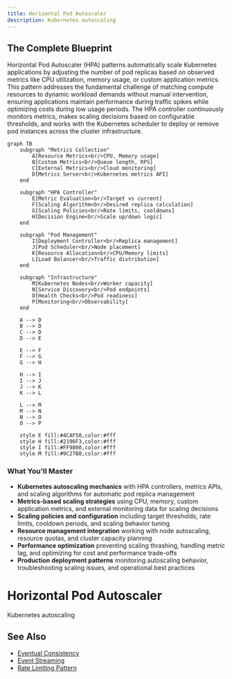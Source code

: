 ```yaml
---
title: Horizontal Pod Autoscaler
description: Kubernetes autoscaling
---
```


## The Complete Blueprint

Horizontal Pod Autoscaler (HPA) patterns automatically scale Kubernetes applications by adjusting the number of pod replicas based on observed metrics like CPU utilization, memory usage, or custom application metrics. This pattern addresses the fundamental challenge of matching compute resources to dynamic workload demands without manual intervention, ensuring applications maintain performance during traffic spikes while optimizing costs during low usage periods. The HPA controller continuously monitors metrics, makes scaling decisions based on configurable thresholds, and works with the Kubernetes scheduler to deploy or remove pod instances across the cluster infrastructure.

```mermaid
graph TB
    subgraph "Metrics Collection"
        A[Resource Metrics<br/>CPU, Memory usage]
        B[Custom Metrics<br/>Queue length, RPS]
        C[External Metrics<br/>Cloud monitoring]
        D[Metrics Server<br/>Kubernetes metrics API]
    end
    
    subgraph "HPA Controller"
        E[Metric Evaluation<br/>Target vs current]
        F[Scaling Algorithm<br/>Desired replica calculation]
        G[Scaling Policies<br/>Rate limits, cooldowns]
        H[Decision Engine<br/>Scale up/down logic]
    end
    
    subgraph "Pod Management"
        I[Deployment Controller<br/>Replica management]
        J[Pod Scheduler<br/>Node placement]
        K[Resource Allocation<br/>CPU/Memory limits]
        L[Load Balancer<br/>Traffic distribution]
    end
    
    subgraph "Infrastructure"
        M[Kubernetes Nodes<br/>Worker capacity]
        N[Service Discovery<br/>Pod endpoints]
        O[Health Checks<br/>Pod readiness]
        P[Monitoring<br/>Observability]
    end
    
    A --> D
    B --> D
    C --> D
    D --> E
    
    E --> F
    F --> G
    G --> H
    
    H --> I
    I --> J
    J --> K
    K --> L
    
    L --> M
    M --> N
    N --> O
    O --> P
    
    style E fill:#4CAF50,color:#fff
    style H fill:#2196F3,color:#fff
    style I fill:#FF9800,color:#fff
    style M fill:#9C27B0,color:#fff
```

### What You'll Master

- **Kubernetes autoscaling mechanics** with HPA controllers, metrics APIs, and scaling algorithms for automatic pod replica management
- **Metrics-based scaling strategies** using CPU, memory, custom application metrics, and external monitoring data for scaling decisions
- **Scaling policies and configuration** including target thresholds, rate limits, cooldown periods, and scaling behavior tuning
- **Resource management integration** working with node autoscaling, resource quotas, and cluster capacity planning
- **Performance optimization** preventing scaling thrashing, handling metric lag, and optimizing for cost and performance trade-offs
- **Production deployment patterns** monitoring autoscaling behavior, troubleshooting scaling issues, and operational best practices

# Horizontal Pod Autoscaler

Kubernetes autoscaling

## See Also

- [Eventual Consistency](/pattern-library/data-management/eventual-consistency)
- [Event Streaming](/pattern-library/architecture/event-streaming)
- [Rate Limiting Pattern](/pattern-library/scaling/rate-limiting)
